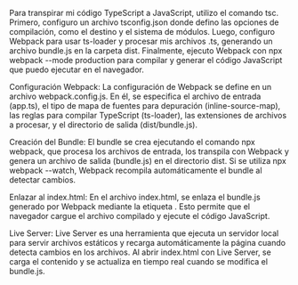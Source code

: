Para transpirar mi código TypeScript a JavaScript, utilizo el comando tsc. Primero, configuro un archivo tsconfig.json donde defino las opciones de compilación, como el destino y el sistema de módulos. Luego, configuro Webpack para usar ts-loader y procesar mis archivos .ts, generando un archivo bundle.js en la carpeta dist. Finalmente, ejecuto Webpack con npx webpack --mode production para compilar y generar el código JavaScript que puedo ejecutar en el navegador.

Configuración Webpack:
La configuración de Webpack se define en un archivo webpack.config.js. En él, se especifica el archivo de entrada (app.ts), el tipo de mapa de fuentes para depuración (inline-source-map), las reglas para compilar TypeScript (ts-loader), las extensiones de archivos a procesar, y el directorio de salida (dist/bundle.js).

Creación del Bundle:
El bundle se crea ejecutando el comando npx webpack, que procesa los archivos de entrada, los transpila con Webpack y genera un archivo de salida (bundle.js) en el directorio dist. Si se utiliza npx webpack --watch, Webpack recompila automáticamente el bundle al detectar cambios.

Enlazar al index.html:
En el archivo index.html, se enlaza el bundle.js generado por Webpack mediante la etiqueta <script src="dist/bundle.js"></script>. Esto permite que el navegador cargue el archivo compilado y ejecute el código JavaScript.

Live Server:
Live Server es una herramienta que ejecuta un servidor local para servir archivos estáticos y recarga automáticamente la página cuando detecta cambios en los archivos. Al abrir index.html con Live Server, se carga el contenido y se actualiza en tiempo real cuando se modifica el bundle.js.


